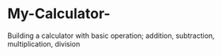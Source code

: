 # My-Calculator-
Building a calculator with basic operation; addition, subtraction, multiplication, division
